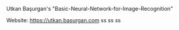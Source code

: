 Utkan Başurgan's "Basic-Neural-Network-for-Image-Recognition"

Website: https://utkan.basurgan.com
ss
ss
ss
